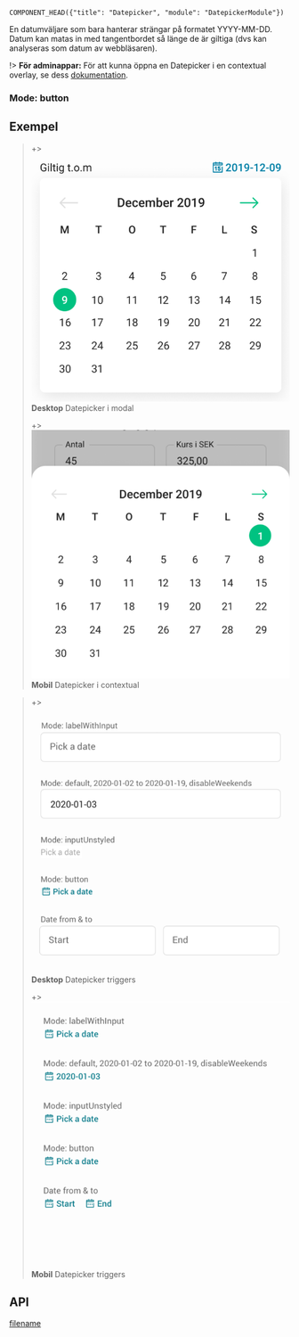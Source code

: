 `COMPONENT_HEAD({"title": "Datepicker", "module": "DatepickerModule"})`



En datumväljare som bara hanterar strängar på formatet YYYY-MM-DD. Datum kan matas in med tangentbordet så länge de är giltiga (dvs kan analyseras som datum av webbläsaren).

!> **För adminappar:** För att kunna öppna en Datepicker i en contextual overlay, se dess [dokumentation](./contextual-overlay.md).

<div class="component-example-container" data-example-path="/mint/component-library/#/datepicker-dj?placeholder=V%25C3%25A4lj%2520datum&mode=input"></div>

### Mode: button

<div class="component-example-container" data-height="450" data-width="phone" data-example-path="_example-displayer/#/example/datepicker/2"></div>

## Exempel
> +> ![Desktop](/docs/_media/components/Datepicker_Desktop.png)
> **Desktop** Datepicker i modal
>
> +> ![Mobile](/docs/_media/components/Datepicker_Mobile.png)
> **Mobil** Datepicker i contextual

> +> ![Desktop](/docs/_media/components/Datepicker_Desktop_Input.png)
> **Desktop** Datepicker triggers
>
> +> ![Mobile](/docs/_media/components/Datepicker_Mobile_Input.png)
> **Mobil** Datepicker triggers

## API
<div class="component-library-api" data-components="datepicker"></div>



[filename](includes/_componentFooter.md ':include')
